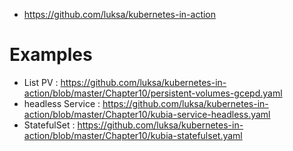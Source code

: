 * <https://github.com/luksa/kubernetes-in-action>

# Examples

* List PV : <https://github.com/luksa/kubernetes-in-action/blob/master/Chapter10/persistent-volumes-gcepd.yaml>
* headless Service : <https://github.com/luksa/kubernetes-in-action/blob/master/Chapter10/kubia-service-headless.yaml>
* StatefulSet : <https://github.com/luksa/kubernetes-in-action/blob/master/Chapter10/kubia-statefulset.yaml>
